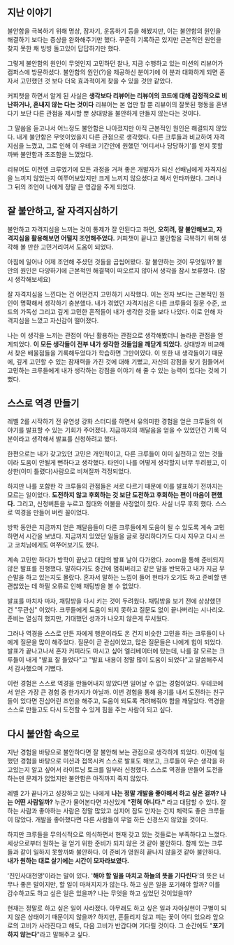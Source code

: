 ## 지난 이야기

불안함을 극복하기 위해 명상, 잠자기, 운동하기 등을 해봤지만, 이는 불안함의 원인을 해결하기 보다는 증상을 완화해주기만 했다. 꾸준히 기록하곤 있지만 근본적인 원인을 찾지 못한 채 빙빙 돌고있어 답답하기만 했다.

그렇게 불안함의 원인이 무엇인지 고민하던 찰나, 지금 수행하고 있는 미션의 리뷰어가 캠퍼스에 방문하셨다. 불안함의 원인(?)을 제공하신 분이기에 이 분과 대화하게 되면 혼자서 고민했던 것 보다 더욱 효과적이게 찾을 수 있을 것만 같았다.

커피챗을 하면서 알게 된 사실은 **생각보다 리뷰어는 리뷰이의 코드에 대해 감정적으로 비난하거나, 혼내지 않는 다는 것이다** 리뷰어는 본 업만 할 뿐 리뷰이의 잘못된 행동을 혼낸다기 보단 다른 관점을 제시할 뿐 상대방을 불안하게 만들지 않는다는 것이다.

그 말씀을 듣고나서 어느정도 불안함은 나아졌지만 아직 근본적인 원인은 해결되지 않았다. 내게 불안함은 무엇이었을지 다른 관점으로 생각했다. 다른 크루들과 비교하여 자격지심을 느꼈고, 그로 인해 이 우테코 기간안에 원했던 '어디서나 당당하기'를 얻지 못할까봐 불안함과 초조함을 느꼈었다.

리뷰어도 이전엔 크루였기에 모든 과정을 거쳐 좋은 개발자가 되신 선배님에게 자격지심을 느끼지 않았는지 여쭈어보았지만 크게 느끼지 않으셨다고 해서 안타까웠다. 그러나 그 뒤의 조언이 나에게 정말 큰 영감을 주게 되었다.

## 잘 불안하고, 잘 자격지심하기

불안하고 자격지심을 느끼는 것이 통제가 잘 안된다고 하면, **오히려, 잘 불안해보고, 자격지심을 활용해보면 어떨지 조언해주었다.** 커피챗이 끝나고 불안함을 극복하기 위해 생각해 볼 만한 고민거리여서 도움이 되었다.

아침에 일어나 어제 조언해 주셨던 것들을 곱씹어봤다. 잘 불안하는 것이 무엇일까? 불안의 원인은 다양하기에 근본적인 해결책이 떠오르지 않아서 생각을 잠시 보류했다. (잠시 생각해보세요) 

잘 자격지심을 느낀다는 건 어떤건지 고민하기 시작했다. 이는 전자 보다는 근본적인 원인이 명확해서 생각하기 충분했다. 내가 겪었던 자격지심은 다른 크루들의 질문 수준, 코드의 가독성 그리고 깊게 고민한 흔적들이 내가 생각한 것들 보다 나았다. 이로 인해 자격지심을 느꼈고 자신감이 떨어졌다.

나는 이 생각을 느끼는 관점이 아닌 활용하는 관점으로 생각해봤더니 놀라운 관점을 얻게되었다. **이 모든 생각들이 전부 내가 생각한 것들임을 깨닫게 되었다.** 상대방과 비교해서 찾은 배울점들을 기록해두었다가 학습하면 그만이였다. 이 또한 내 생각들이기 때문에, 깊게 고민할 수 있는 잠재력을 가진 것에 대해 기뻤고, 자신의 강점을 찾기 힘들어서 고민하는 크루들에게 내가 생각하는 강점을 이야기 해 줄 수 있는 능력이 있다는 것에 기뻤다.

## 스스로 역경 만들기

레벨 2를 시작하기 전 유연성 강화 스터디를 하면서 유의미한 경험을 얻은 크루들의 이야기를 발표할 수 있는 기회가 주어졌다. 지금까지의 깨달음을 얻을 수 있었던건 기록 덕분이라고 생각해서 발표를 신청하려고 했다.

한편으로는 내가 갖고있던 고민은 개인적이고, 다른 크루들이 이미 실천하고 있는 것들이라 도움이 안될게 뻔하다고 생각했다. 타인이 나를 어떻게 생각할지 너무 두려웠고, 이상한(이미 틀렸다)사람으로 비쳐질까 걱정되었다. 

하지만 나를 포함한 각 크루들의 관점들은 서로 다르기 때문에 이를 발표하기 전까지는 모르는 일이었다. **도전하지 않고 후회하는 것 보단 도전하고 후회하는 편이 마음이 편했다.** 그리고, 신청버튼을 누르고 침대와 이불을 사정없이 찼다. 사실 너무 후회 했다. 스스로 역경을 만들어 버린 꼴이었다.

방학 동안은 지금까지 얻은 깨달음들이 다른 크루들에게 도움이 될 수 있도록 계속 고민하면서 시간을 보냈다. 지금까지 있었던 일들을 글로 정리하다가도 다시 지우고 다시 쓰고 코치님에게도 여쭈어보기도 했다. 

계속 고민만 하다가 방학이 끝났고 대망의 발표 날이 다가왔다. zoom을 통해 준비되지 않은 발표를 진행했다. 말하다가도 중간에 멈춰버리고 같은 말을 반복하고 내가 지금 무슨말을 하고 있는지도 몰랐다. 혼자서 말하는 느낌이 들어 현타가 오기도 하고 준비할 땐 괜찮았는 데 하필 오류로 인해 채팅방을 볼 수 없었다.

발표를 마치자 마자, 채팅방을 다시 키는 것이 두려웠다. 채팅방을 보기 전에 상상했던 건 "무관심" 이었다. 크루들에게 도움이 되지 못하고 질문도 없이 끝나버리는 시나리오. 준비는 열심히 했지만, 기대했던 성과가 나오지 않은게 무서웠다. 

그러나 역경을 스스로 만든 자에게 행운이라도 온 건지 비슷한 고민을 하는 크루들이 나에게 질문을 많이 해주었다. 질문이 곧 관심이었고, 많은 질문들은 나에게 힘이 되었다. 발표가 끝나고나서 혼자 커피라도 마시고 싶어 엘리베이터에 탔는데, 나를 잘 모르는 크루들이 내게 "발표 잘 들었다"고 "발표 내용이 정말 많이 도움이 되었다"고 말씀해주셔서 감사했으며 기뻤다.

이런 경험은 스스로 역경을 만들어내지 않았다면 일어날 수 없는 경험이었다. 우테코에서 얻은 가장 큰 경험 중 한가지가 아닐까. 이번 경험을 통해 용기를 내서 도전하는 친구들이 있다면 진심어린 조언을 해주고, 도움이 되도록 격려해줘야 함을 깨달았다. 역경을 스스로 만들고도 다시 도전할 수 있게 힘을 주는 사람이 되고 싶다.

## 다시 불안함 속으로

지난 경험을 바탕으로 불안하다면 잘 불안해 보는 관점으로 생각하게 되었다. 이전에 일했던 경험을 바탕으로 미션과 접목시켜 스스로 발표도 해보고, 크루들이 무슨 생각을 하고있는지 알고 싶어서 라이트닝 토크를 일부러 신청했다. 스스로 역경을 만들어 도전을 하는덴 문제가 없었지만 불안함은 아직까지 죽지 않았다. 

레벨 2가 끝나가고 성장하고 있는 나에게 **나는 정말 개발을 좋아해서 하고 싶은 걸까? 나는 어떤 사람일까?** 누군가 물어본다면 자신있게  **"전혀 아니다."** 라고 대답할 수 있다. 잘하는 사람과 좋아하는 사람은 정말 많았고 심지어 잠도 안자는 건지 체력도 좋은 크루들이 많았다. 개발을  좋아했다면 다른 사람들이 무얼 하든 신경쓰지 않았을 것이다.

하지만 크루들을 무의식적으로 의식하면서 현재 갖고 있는 것들로는 부족하다고 느꼈다. 세상으로부터 원하는 걸 얻기 위한 준비가 되지 않은 것 같아 불안하다. 함께 있는 크루들과 같이 일하지 못할까봐 불안하다. 이 준비가 영원히 끝나지 않을것 같아 불안하다. **내가 원하는 대로 살기에는 시간이 모자라보였다.**

'진인사대천명'이라는 말이 있다. '**해야 할 일을 마치고 하늘의 뜻을 기다린다**'의 뜻은 너무나 좋은 말이지만, 할 일이 마쳐지지가 않는다. 하고 싶은 일을 포기해야 할까? 이를 감수하고도 하고 싶은 일은 있을까? 나는 무엇을 하고 싶었던 것이었을까?

현재는 정말로 하고 싶은 일이 사라졌다. 아무래도 하고 싶은 일과 자아실현이 구별이 되지 않은 상태이기 때문이지 않을까? 하지만, 흔들리지 않고 피는 꽃이 어디 있으랴 앞으로의 고비가 사라진다고 해도, 다음 고비가 반갑다며 기다릴 것이다. 그 순간에도 "**포기하지 않는다**"라고 말해주고 싶다.
